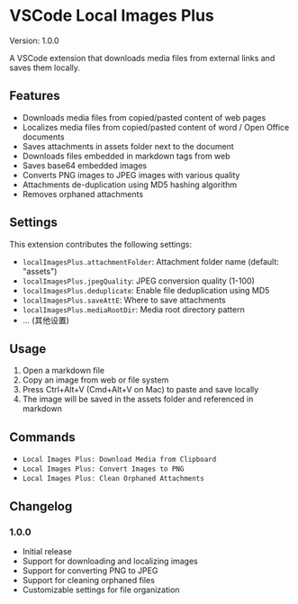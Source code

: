 # VSCode Local Images Plus

Version: 1.0.0

A VSCode extension that downloads media files from external links and saves them locally.

## Features

- Downloads media files from copied/pasted content of web pages
- Localizes media files from copied/pasted content of word / Open Office documents
- Saves attachments in assets folder next to the document
- Downloads files embedded in markdown tags from web
- Saves base64 embedded images
- Converts PNG images to JPEG images with various quality
- Attachments de-duplication using MD5 hashing algorithm
- Removes orphaned attachments

## Settings

This extension contributes the following settings:

* `localImagesPlus.attachmentFolder`: Attachment folder name (default: "assets")
* `localImagesPlus.jpegQuality`: JPEG conversion quality (1-100)
* `localImagesPlus.deduplicate`: Enable file deduplication using MD5
* `localImagesPlus.saveAttE`: Where to save attachments
* `localImagesPlus.mediaRootDir`: Media root directory pattern
* ... (其他设置)

## Usage

1. Open a markdown file
2. Copy an image from web or file system
3. Press Ctrl+Alt+V (Cmd+Alt+V on Mac) to paste and save locally
4. The image will be saved in the assets folder and referenced in markdown

## Commands

* `Local Images Plus: Download Media from Clipboard`
* `Local Images Plus: Convert Images to PNG`
* `Local Images Plus: Clean Orphaned Attachments`

## Changelog

### 1.0.0
- Initial release
- Support for downloading and localizing images
- Support for converting PNG to JPEG
- Support for cleaning orphaned files
- Customizable settings for file organization
